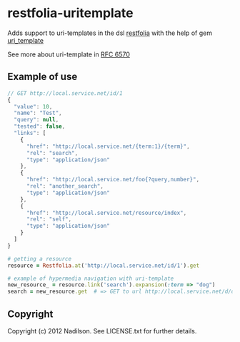 restfolia-uritemplate
======================

Adds support to uri-templates in the dsl [restfolia](https://github.com/rogerleite/restfolia) with
the help of gem [uri_template](https://github.com/hannesg/uri_template)

See more about uri-template in [RFC 6570](http://tools.ietf.org/html/rfc6570)

Example of use
--------------
```js
// GET http://local.service.net/id/1
{
  "value": 10,
  "name": "Test",
  "query": null,
  "tested": false,
  "links": [
    {
      "href": "http://local.service.net/{term:1}/{term}",
      "rel": "search",
      "type": "application/json"
    },
    {
      "href": "http://local.service.net/foo{?query,number}",
      "rel": "another_search",
      "type": "application/json"
    },
    {
      "href": "http://local.service.net/resource/index",
      "rel": "self",
      "type": "application/json"
    }
  ]
}
```

```ruby
# getting a resource
resource = Restfolia.at('http://local.service.net/id/1').get

# example of hypermedia navigation with uri-template
new_resource_ = resource.link('search').expansion(:term => "dog")
search = new_resource.get  # => GET to url http://local.service.net/d/dog
```

Copyright
---------
Copyright (c) 2012 Nadilson. See LICENSE.txt for
further details.
